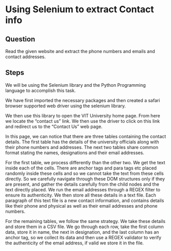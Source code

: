 # Using Selenium to extract Contact info

## Question

Read the given website and extract the phone numbers and emails and contact addresses.

## Steps

We will be using the Selenium library and the Python Programming language to accomplish this task.

We have first imported the necessary packages and then created a safari browser supported web driver using the selenium library.

We then use this library to open the VIT University home page. From here we locate the “contact us” link. We then use the driver to click on this link and redirect us to the “Contact Us” web page.

In this page, we can notice that there are three tables containing the contact details. The first table has the details of the university officials along with their phone numbers and addresses. The next two tables share common format stating the names, designations and their email addresses.

For the first table, we process differently than the other two. We get the text inside each of the cells. There are anchor tags and para tags etc placed randomly inside these cells and so we cannot take the text from these cells directly. So we carefully navigate through these DOM structures only if they are present, and gather the details carefully from the child nodes and the text directly placed. We run the email addresses through a REGEX filter to ensure its authenticity. We then store all these details in a text file. Each paragraph of this text file is a new contact information, and contains details like their phone and physical as well as their email addresses and phone numbers.

For the remaining tables, we follow the same strategy. We take these details and store them in a CSV file. We go through each row, take the first column data, store it in name, the next in designation, and the last column has an anchor tag, so we collect its data and then use a REGEX validator to verify the authenticity of the email address, if valid we store it in the file.
